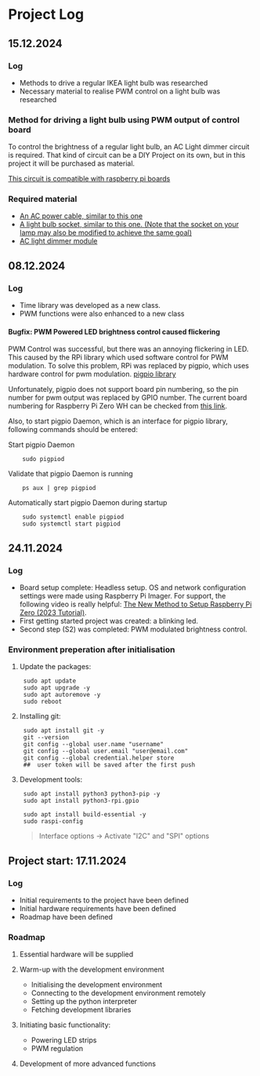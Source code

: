 # Project Log
## 15.12.2024
### Log
+ Methods to drive a regular IKEA light bulb was researched
+ Necessary material to realise PWM control on a light bulb was researched

### Method for driving a light bulb using PWM output of control board
To control the brightness of a regular light bulb, an AC Light dimmer circuit is required. That kind of circuit can be a DIY Project on its own, but in this project it will be purchased as material.

[This circuit is compatible with raspberry pi boards](https://www.amazon.de/RobotDYN-PWM-Programmierbarer-Lichtdimmer-110/dp/B07KDNMTSF "RobotDYN PWM Ac Programmierbarer Lichtdimmer")

### Required material
+ [An AC power cable, similar to this one](https://www.bauhaus.info/gurtwickler/wir-elektronik-anschlusskabel-8er-serie/p/29222289?utm_source=google&utm_medium=ssa&utm_id=17397527735_150014389570&cid=SSAGoo17397527735_150014389570&gad_source=1&gclid=CjwKCAiAmfq6BhAsEiwAX1jsZzUjwetNE-81AkUrYsTepOIlx-24dFoZCR0-ilMvJqERUiIIw3HjVhoCPXkQAvD_BwE "Anschlusskabel mit Stecker")
+ [A light bulb socket, similar to this one. (Note that the socket on your lamp may also be modified to achieve the same goal)](https://www.bauhaus.info/lampenfassungen/voltomat-lampenfassung-mit-glattmantel/p/12209139, "Voltomat Lampenfassung mit Glattmantel")
+ [AC light dimmer module](https://www.ebay.de/itm/165592423044?chn=ps&_ul=DE&norover=1&mkevt=1&mkrid=707-166974-037691-2&mkcid=2&mkscid=101&itemid=165592423044&targetid=2274951440814&device=c&mktype=pla&googleloc=9042523&poi=&campaignid=21875900095&mkgroupid=166776655901&rlsatarget=pla-2274951440814&abcId=10084851&merchantid=5453901904&geoid=9042523&gad_source=1&gclid=CjwKCAiAmfq6BhAsEiwAX1jsZ1l6eYhq0Vgrkq0s3rit1QIcjD6vLQpmgmHxeN3VVnNn9mRIzGA1vRoC1fkQAvD_BwE "Ebay link")

## 08.12.2024
### Log
+ Time library was developed as a new class.
+ PWM functions were also enhanced to a new class

####    Bugfix: PWM Powered LED brightness control caused flickering

PWM Control was successful, but there was an annoying flickering in LED. This caused by the RPi library which used software control for PWM modulation. To solve this problem, RPi was replaced by pigpio, which uses hardware control for pwm modulation. [pigpio library](https://abyz.me.uk/rpi/pigpio/python.html)

Unfortunately, pigpio does not support board pin numbering, so the pin number for pwm output was replaced by GPIO number. The current board numbering for Raspberry Pi Zero WH can be checked from [this link](https://pinout.xyz/pinout/pin12_gpio18/).

Also, to start pigpio Daemon, which is an interface for pigpio library, following commands should be entered:

Start pigpio Daemon

        sudo pigpiod
Validate that pigpio Daemon is running

        ps aux | grep pigpiod

Automatically start pigpio Daemon during startup

        sudo systemctl enable pigpiod
        sudo systemctl start pigpiod

## 24.11.2024
### Log
+ Board setup complete: Headless setup. OS and network configuration settings were made using Raspberry Pi Imager. For support, the following video is really helpful: [The New Method to Setup Raspberry Pi Zero (2023 Tutorial)](https://www.youtube.com/watch?v=yn59qX-Td3E&list=PLWmGmAzSVdakg7OxVuu71WXp99VclC1tY, "Headless setup").
+ First getting started project was created: a blinking led.
+ Second step (S2) was completed: PWM modulated brightness control.

### Environment preperation after initialisation
1. Update the packages:
        
        sudo apt update
        sudo apt upgrade -y
        sudo apt autoremove -y
        sudo reboot
2. Installing git:

        sudo apt install git -y
        git --version
        git config --global user.name "username"
        git config --global user.email "user@email.com"
        git config --global credential.helper store
        ##  user token will be saved after the first push
3. Development tools:

        sudo apt install python3 python3-pip -y
        sudo apt install python3-rpi.gpio

        sudo apt install build-essential -y
        sudo raspi-config
    >Interface options -> Activate "I2C" and "SPI" options

## Project start: 17.11.2024

### Log
+   Initial requirements to the project have been defined
+   Initial hardware requirements have been defined
+   Roadmap have been defined

### Roadmap

1. Essential hardware will be supplied
2. Warm-up with the development environment

    *   Initialising the development environment
    *   Connecting to the development environment remotely
    *   Setting up the python interpreter
    *   Fetching development libraries
  
3. Initiating basic functionality:
   
   * Powering LED strips
   * PWM regulation

4.  Development of more advanced functions


    




